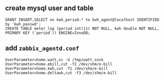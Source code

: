 
## create mysql user and table
    GRANT INSERT,SELECT on kwh_period.* to kwh_agent@localhost IDENTIFIED by 'kwh_passwd';
    CREATE TABLE meter_log (period int(11) NOT NULL, kwh double NOT NULL, PRIMARY KEY (`period`)) ENGINE=InnoDB;

## add `zabbix_agentd.conf`
	UserParameter=home.watt,nc -U /tmp/watt.sock
	UserParameter=home.ebill,cut -f2 /dev/shm/e-bill
	UserParameter=home.kwh,cut -f1 /dev/shm/e-bill
	UserParameter=home.deltawh,cut -f3 /dev/shm/e-bill

